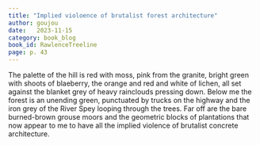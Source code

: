 ```yaml
---
title: "Implied violoence of brutalist forest architecture"
author: goujou
date:   2023-11-15
category: book_blog
book_id: RawlenceTreeline
page: p. 43
---
```

The palette of the hill is red with moss, pink from the granite, bright green with shoots of blaeberry, the orange and red and white of lichen, all set against the blanket grey of heavy rainclouds pressing down.
Below me the forest is an unending green, punctuated by trucks on the highway and the iron grey of the River Spey looping through the trees.
Far off are the bare burned-brown grouse moors and the geometric blocks of plantations that now appear to me to have all the implied violence of brutalist concrete architecture.
